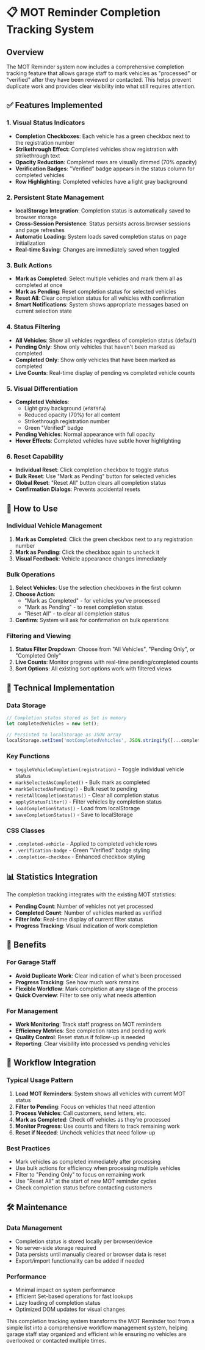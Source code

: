 # 📋 MOT Reminder Completion Tracking System

## Overview
The MOT Reminder system now includes a comprehensive completion tracking feature that allows garage staff to mark vehicles as "processed" or "verified" after they have been reviewed or contacted. This helps prevent duplicate work and provides clear visibility into what still requires attention.

## ✅ Features Implemented

### 1. **Visual Status Indicators**
- **Completion Checkboxes**: Each vehicle has a green checkbox next to the registration number
- **Strikethrough Effect**: Completed vehicles show registration with strikethrough text
- **Opacity Reduction**: Completed rows are visually dimmed (70% opacity)
- **Verification Badges**: "Verified" badge appears in the status column for completed vehicles
- **Row Highlighting**: Completed vehicles have a light gray background

### 2. **Persistent State Management**
- **localStorage Integration**: Completion status is automatically saved to browser storage
- **Cross-Session Persistence**: Status persists across browser sessions and page refreshes
- **Automatic Loading**: System loads saved completion status on page initialization
- **Real-time Saving**: Changes are immediately saved when toggled

### 3. **Bulk Actions**
- **Mark as Completed**: Select multiple vehicles and mark them all as completed at once
- **Mark as Pending**: Reset completion status for selected vehicles
- **Reset All**: Clear completion status for all vehicles with confirmation
- **Smart Notifications**: System shows appropriate messages based on current selection state

### 4. **Status Filtering**
- **All Vehicles**: Show all vehicles regardless of completion status (default)
- **Pending Only**: Show only vehicles that haven't been marked as completed
- **Completed Only**: Show only vehicles that have been marked as completed
- **Live Counts**: Real-time display of pending vs completed vehicle counts

### 5. **Visual Differentiation**
- **Completed Vehicles**: 
  - Light gray background (`#f8f9fa`)
  - Reduced opacity (70%) for all content
  - Strikethrough registration number
  - Green "Verified" badge
- **Pending Vehicles**: Normal appearance with full opacity
- **Hover Effects**: Completed vehicles have subtle hover highlighting

### 6. **Reset Capability**
- **Individual Reset**: Click completion checkbox to toggle status
- **Bulk Reset**: Use "Mark as Pending" button for selected vehicles
- **Global Reset**: "Reset All" button clears all completion status
- **Confirmation Dialogs**: Prevents accidental resets

## 🎯 How to Use

### Individual Vehicle Management
1. **Mark as Completed**: Click the green checkbox next to any registration number
2. **Mark as Pending**: Click the checkbox again to uncheck it
3. **Visual Feedback**: Vehicle appearance changes immediately

### Bulk Operations
1. **Select Vehicles**: Use the selection checkboxes in the first column
2. **Choose Action**: 
   - "Mark as Completed" - for vehicles you've processed
   - "Mark as Pending" - to reset completion status
   - "Reset All" - to clear all completion status
3. **Confirm**: System will ask for confirmation on bulk operations

### Filtering and Viewing
1. **Status Filter Dropdown**: Choose from "All Vehicles", "Pending Only", or "Completed Only"
2. **Live Counts**: Monitor progress with real-time pending/completed counts
3. **Sort Options**: All existing sort options work with filtered views

## 🔧 Technical Implementation

### Data Storage
```javascript
// Completion status stored as Set in memory
let completedVehicles = new Set();

// Persisted to localStorage as JSON array
localStorage.setItem('motCompletedVehicles', JSON.stringify([...completedVehicles]));
```

### Key Functions
- `toggleVehicleCompletion(registration)` - Toggle individual vehicle status
- `markSelectedAsCompleted()` - Bulk mark as completed
- `markSelectedAsPending()` - Bulk reset to pending
- `resetAllCompletionStatus()` - Clear all completion status
- `applyStatusFilter()` - Filter vehicles by completion status
- `loadCompletionStatus()` - Load from localStorage
- `saveCompletionStatus()` - Save to localStorage

### CSS Classes
- `.completed-vehicle` - Applied to completed vehicle rows
- `.verification-badge` - Green "Verified" badge styling
- `.completion-checkbox` - Enhanced checkbox styling

## 📊 Statistics Integration

The completion tracking integrates with the existing MOT statistics:
- **Pending Count**: Number of vehicles not yet processed
- **Completed Count**: Number of vehicles marked as verified
- **Filter Info**: Real-time display of current filter status
- **Progress Tracking**: Visual indication of work completion

## 🚀 Benefits

### For Garage Staff
- **Avoid Duplicate Work**: Clear indication of what's been processed
- **Progress Tracking**: See how much work remains
- **Flexible Workflow**: Mark completion at any stage of the process
- **Quick Overview**: Filter to see only what needs attention

### For Management
- **Work Monitoring**: Track staff progress on MOT reminders
- **Efficiency Metrics**: See completion rates and pending work
- **Quality Control**: Reset status if follow-up is needed
- **Reporting**: Clear visibility into processed vs pending vehicles

## 🔄 Workflow Integration

### Typical Usage Pattern
1. **Load MOT Reminders**: System shows all vehicles with current MOT status
2. **Filter to Pending**: Focus on vehicles that need attention
3. **Process Vehicles**: Call customers, send letters, etc.
4. **Mark as Completed**: Check off vehicles as they're processed
5. **Monitor Progress**: Use counts and filters to track remaining work
6. **Reset if Needed**: Uncheck vehicles that need follow-up

### Best Practices
- Mark vehicles as completed immediately after processing
- Use bulk actions for efficiency when processing multiple vehicles
- Filter to "Pending Only" to focus on remaining work
- Use "Reset All" at the start of new MOT reminder cycles
- Check completion status before contacting customers

## 🛠️ Maintenance

### Data Management
- Completion status is stored locally per browser/device
- No server-side storage required
- Data persists until manually cleared or browser data is reset
- Export/import functionality can be added if needed

### Performance
- Minimal impact on system performance
- Efficient Set-based operations for fast lookups
- Lazy loading of completion status
- Optimized DOM updates for visual changes

This completion tracking system transforms the MOT Reminder tool from a simple list into a comprehensive workflow management system, helping garage staff stay organized and efficient while ensuring no vehicles are overlooked or contacted multiple times.
